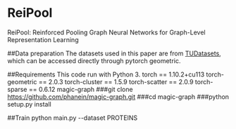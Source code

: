 # ReiPool
ReiPool: Reinforced Pooling Graph Neural Networks for Graph-Level Representation Learning

##Data preparation
The datasets used in this paper are from [TUDatasets](https://chrsmrrs.github.io/datasets/docs/datasets/), which can be accessed directly through pytorch geometric.

##Requirements
This code run with Python 3.
    torch == 1.10.2+cu113
    torch-geometric == 2.0.3
    torch-cluster == 1.5.9
    torch-scatter == 2.0.9
    torch-sparse == 0.6.12
    magic-graph
###git clone https://github.com/phanein/magic-graph.git
###cd magic-graph
###python setup.py install

##Train
python main.py --dataset PROTEINS
